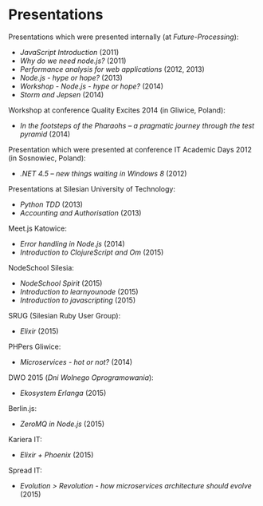 Presentations
=============

Presentations which were presented internally (at *Future-Processing*):
- *JavaScript Introduction* (2011)
- *Why do we need node.js?* (2011)
- *Performance analysis for web applications* (2012, 2013)
- *Node.js - hype or hope?* (2013)
- *Workshop - Node.js - hype or hope?* (2014)
- *Storm and Jepsen* (2014)

Workshop at conference Quality Excites 2014 (in Gliwice, Poland):
- *In the footsteps of the Pharaohs – a pragmatic journey through the test pyramid* (2014)

Presentation which were presented at conference IT Academic Days 2012 (in Sosnowiec, Poland):
- *.NET 4.5 – new things waiting in Windows 8* (2012)

Presentations at Silesian University of Technology:
- *Python TDD* (2013)
- *Accounting and Authorisation* (2013)

Meet.js Katowice:
- *Error handling in Node.js* (2014)
- *Introduction to ClojureScript and Om* (2015)

NodeSchool Silesia:
- *NodeSchool Spirit* (2015)
- *Introduction to learnyounode* (2015)
- *Introduction to javascripting* (2015)

SRUG (Silesian Ruby User Group):
- *Elixir* (2015)

PHPers Gliwice:
- *Microservices - hot or not?* (2014)

DWO 2015 (*Dni Wolnego Oprogramowania*):
- *Ekosystem Erlanga* (2015)

Berlin.js:
- *ZeroMQ in Node.js* (2015)

Kariera IT:
- *Elixir + Phoenix* (2015)

Spread IT:
- *Evolution > Revolution - how microservices architecture should evolve* (2015)
